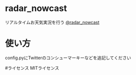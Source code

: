 # radar_nowcast
リアルタイムお天気実況を行う [@radar_nowcast](http://twitter.com/radar_nowcast)

# 使い方
config.pyにTwitterのコンシューマーキーなどを追記してください

#ライセンス
MITライセンス

